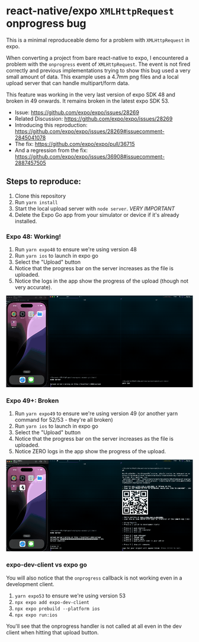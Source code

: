 # react-native/expo `XMLHttpRequest` onprogress bug

This is a minimal reproduceable demo for a problem with `XMLHttpRequest` in expo.

When converting a project from bare react-native to expo, I encountered a problem with the `onprogress` event of `XMLHttpRequest`. The event is not fired correctly and previous implementations trying to show this bug used a very small amount of data. This example uses a 4.7mm png files and a local upload server that can handle multipart/form data.

This feature was working in the very last version of expo SDK 48 and broken in 49 onwards. It remains broken in the latest expo SDK 53.

- Issue: https://github.com/expo/expo/issues/28269
- Related Discussion: https://github.com/expo/expo/issues/28269
- Introducing this reproduction: https://github.com/expo/expo/issues/28269#issuecomment-2845041078
- The fix: https://github.com/expo/expo/pull/36715
- And a regression from the fix: https://github.com/expo/expo/issues/36908#issuecomment-2887457505

## Steps to reproduce:

1. Clone this repository
2. Run `yarn install`
3. Start the local upload server with `node server`. *VERY IMPORTANT*
4. Delete the Expo Go app from your simulator or device if it's already installed.

### Expo 48: Working!

1. Run `yarn expo48` to ensure we're using version 48
2. Run `yarn ios` to launch in expo go
3. Select the "Upload" button
4. Notice that the progress bar on the server increases as the file is uploaded.
5. Notice the logs in the app show the progress of the upload (though not very accurate).

[![expo48](README_expo48.gif)](README_expo48.gif)

### Expo 49+: Broken

1. Run `yarn expo49` to ensure we're using version 49 (or another yarn command for 52/53 - they're all broken)
2. Run `yarn ios` to launch in expo go
3. Select the "Upload" button
4. Notice that the progress bar on the server increases as the file is uploaded.
5. Notice ZERO logs in the app show the progress of the upload.

[![expo49](README_expo49.gif)](README_expo49.gif)

### expo-dev-client vs expo go

You will also notice that the `onprogress` callback is not working even in a development client.

1. `yarn expo53` to ensure we're using version 53
2. `npx expo add expo-dev-client`
3. `npx expo prebuild --platform ios`
4. `npx expo run:ios`

You'll see that the onprogress handler is not called at all even in the dev client when hitting that upload button.
